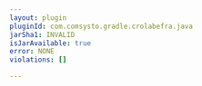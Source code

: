```yaml
---
layout: plugin
pluginId: com.comsysto.gradle.crolabefra.java
jarSha1: INVALID
isJarAvailable: true
error: NONE
violations: []

---
```

